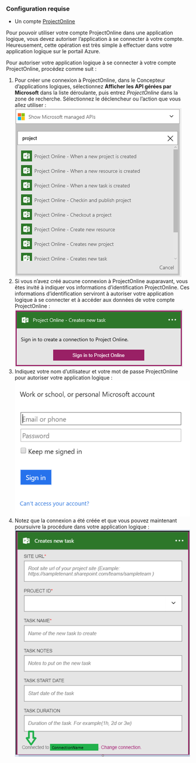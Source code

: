 ### Configuration requise
* Un compte [ProjectOnline](https://products.office.com/Project/project-online-with-project-for-office-365) 

Pour pouvoir utiliser votre compte ProjectOnline dans une application logique, vous devez autoriser l’application à se connecter à votre compte. Heureusement, cette opération est très simple à effectuer dans votre application logique sur le portail Azure.

Pour autoriser votre application logique à se connecter à votre compte ProjectOnline, procédez comme suit :

1. Pour créer une connexion à ProjectOnline, dans le Concepteur d’applications logiques, sélectionnez **Afficher les API gérées par Microsoft** dans la liste déroulante, puis entrez *ProjectOnline* dans la zone de recherche. Sélectionnez le déclencheur ou l’action que vous allez utiliser : ![ProjectOnline étape 1](./media/connectors-create-api-projectonline/projectonline-1.png)
2. Si vous n’avez créé aucune connexion à ProjectOnline auparavant, vous êtes invité à indiquer vos informations d’identification ProjectOnline. Ces informations d’identification serviront à autoriser votre application logique à se connecter et à accéder aux données de votre compte ProjectOnline : ![ProjectOnline étape 2](./media/connectors-create-api-projectonline/projectonline-2.png)
3. Indiquez votre nom d’utilisateur et votre mot de passe ProjectOnline pour autoriser votre application logique : ![ProjectOnline étape 3](./media/connectors-create-api-projectonline/projectonline-3.png)   
4. Notez que la connexion a été créée et que vous pouvez maintenant poursuivre la procédure dans votre application logique : ![ProjectOnline étape 4](./media/connectors-create-api-projectonline/projectonline-4.png)   

